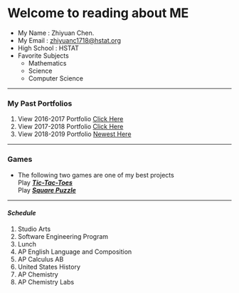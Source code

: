 # Welcome to reading about ME
* My Name : Zhiyuan Chen.  
* My Email : zhiyuanc1718@hstat.org  
* High School : HSTAT
* Favorite Subjects
  * Mathematics 
  * Science 
  * Computer Science
---
### My Past Portfolios
1. View 2016-2017 Portfolio [Click Here](https://sites.google.com/a/hstat.org/zhiyuanc1718sep09/)
2. View 2017-2018 Portfolio [Click Here](https://sites.google.com/a/hstat.org/zhiyuanc1718--sep10/)
3. View 2018-2019 Portfolio [Newest Here](https://sites.google.com/a/hstat.org/zhiyuanc1718sep11/home)
---
### Games
* The following two games are one of my best projects  
Play [**_Tic-Tac-Toes_**](https://zhiyuanc1718.github.io/p5js/Tic-Tac-Toe.html)  
Play [**_Square Puzzle_**](https://zhiyuanc1718.github.io/p5js/N-Squared-Puzzle.html)
---
#### _Schedule_
1. Studio Arts  
2. Software Engineering Program
3. Lunch
4. AP English Language and Composition
5. AP Calculus AB
6. United States History
7. AP Chemistry
8. AP Chemistry Labs
